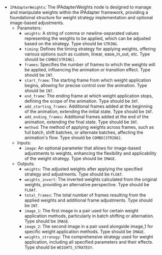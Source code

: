 - `IPAdapterWeights`: The IPAdapterWeights node is designed to manage and manipulate weights within the IPAdapter framework, providing a foundational structure for weight strategy implementation and optional image-based adjustments.
    - Parameters:
        - `weights`: A string of comma or newline-separated values representing the weights to be applied, which can be adjusted based on the strategy. Type should be `STRING`.
        - `timing`: Defines the timing strategy for applying weights, offering various options such as custom, linear, ease_in_out, etc. Type should be `COMBO[STRING]`.
        - `frames`: Specifies the number of frames to which the weights will be applied, influencing the animation or transition effect. Type should be `INT`.
        - `start_frame`: The starting frame from which weight application begins, allowing for precise control over the animation. Type should be `INT`.
        - `end_frame`: The ending frame at which weight application stops, defining the scope of the animation. Type should be `INT`.
        - `add_starting_frames`: Additional frames added at the beginning of the animation, extending the initial state. Type should be `INT`.
        - `add_ending_frames`: Additional frames added at the end of the animation, extending the final state. Type should be `INT`.
        - `method`: The method of applying weights across frames, such as full batch, shift batches, or alternate batches, affecting the animation's flow. Type should be `COMBO[STRING]`.
    - Inputs:
        - `image`: An optional parameter that allows for image-based adjustments to weights, enhancing the flexibility and applicability of the weight strategy. Type should be `IMAGE`.
    - Outputs:
        - `weights`: The adjusted weights after applying the specified strategy and adjustments. Type should be `FLOAT`.
        - `weights_invert`: The inverted weights calculated from the original weights, providing an alternative perspective. Type should be `FLOAT`.
        - `total_frames`: The total number of frames resulting from the applied weights and additional frame adjustments. Type should be `INT`.
        - `image_1`: The first image in a pair used for certain weight application methods, particularly in batch shifting or alternation. Type should be `IMAGE`.
        - `image_2`: The second image in a pair used alongside image_1 for specific weight application methods. Type should be `IMAGE`.
        - `weights_strategy`: The comprehensive strategy used for weight application, including all specified parameters and their effects. Type should be `WEIGHTS_STRATEGY`.
